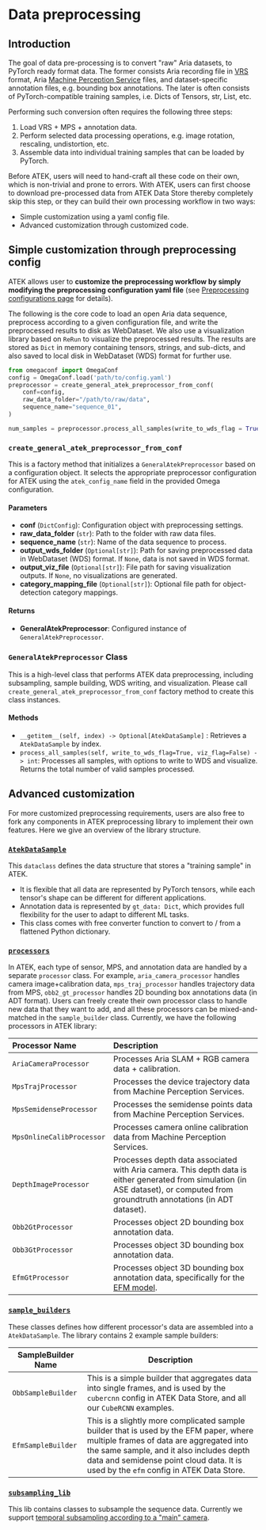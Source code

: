 # Data preprocessing

## Introduction

The goal of data pre-processing is to convert "raw" Aria datasets, to PyTorch ready format data. The former consists Aria recording file in [VRS](https://www.projectaria.com/datasets/adt/) format, Aria [Machine Perception Service](https://facebookresearch.github.io/projectaria_tools/docs/data_formats/mps/mps_summary) files, and dataset-specific annotation files, e.g. bounding box annotations. The later is often consists of PyTorch-compatible training samples, i.e. Dicts of Tensors, str, List, etc.

Performing such conversion often requires the following three steps:

1. Load VRS + MPS + annotation data.
2. Perform selected data processing operations, e.g. image rotation, rescaling, undistortion, etc.
3. Assemble data into individual training samples that can be loaded by PyTorch.

Before ATEK, users will need to hand-craft all these code on their own, which is non-trivial and prone to errors. With ATEK, users can first choose to download pre-processed data from ATEK Data Store thereby completely skip this step, or they can build their own processing workflow in two ways:

- Simple customization using a yaml config file.
- Advanced customization through customized code.

## Simple customization through preprocessing config

ATEK allows user to **customize the preprocessing workflow by simply modifying the preprocessing configuration yaml file** (see [Preprocessing configurations page](./preprocessing_configurations.md) for details).

The following is the core code to load an open Aria data sequence, preprocess according to a given configuration file, and write the preprocessed results to disk as WebDataset. We also use a visualization library based on `ReRun` to visualize the preprocessed results. The results are stored as `Dict` in memory containing tensors, strings, and sub-dicts, and also saved to local disk in WebDataset (WDS) format for further use.

```python
from omegaconf import OmegaConf
config = OmegaConf.load('path/to/config.yaml')
preprocessor = create_general_atek_preprocessor_from_conf(
    conf=config,
    raw_data_folder="/path/to/raw/data",
    sequence_name="sequence_01",
)

num_samples = preprocessor.process_all_samples(write_to_wds_flag = True, viz_flag = True)
```

### `create_general_atek_preprocessor_from_conf`

This is a factory method that initializes a `GeneralAtekPreprocessor` based on a configuration object. It selects the appropriate preprocessor configuration for ATEK using the `atek_config_name` field in the provided Omega configuration.

#### Parameters

- **conf** (`DictConfig`): Configuration object with preprocessing settings.
- **raw_data_folder** (`str`): Path to the folder with raw data files.
- **sequence_name** (`str`): Name of the data sequence to process.
- **output_wds_folder** (`Optional[str]`): Path for saving preprocessed data in WebDataset (WDS) format. If `None`, data is not saved in WDS format.
- **output_viz_file** (`Optional[str]`): File path for saving visualization outputs. If `None`, no visualizations are generated.
- **category_mapping_file** (`Optional[str]`): Optional file path for object-detection category mappings.

#### Returns

- **GeneralAtekPreprocessor**: Configured instance of `GeneralAtekPreprocessor`.

### `GeneralAtekPreprocessor` Class

This is a high-level class that performs ATEK data preprocessing, including subsampling, sample building, WDS writing, and visualization. Please call `create_general_atek_preprocessor_from_conf` factory method to create this class instances.

#### Methods

- `__getitem__(self, index) -> Optional[AtekDataSample]` : Retrieves a `AtekDataSample` by index.
- `process_all_samples(self, write_to_wds_flag=True, viz_flag=False) -> int`: Processes all samples, with options to write to WDS and visualize. Returns the total number of valid samples processed.

## Advanced customization

For more customized preprocessing requirements, users are also free to fork any components in ATEK preprocessing library to implement their own features. Here we give an overview of the library structure.

### [`AtekDataSample`](../atek/data_preprocess/atek_data_sample.py)

This `dataclass` defines the data structure that stores a "training sample" in ATEK.

- It is flexible that all data are represented by PyTorch tensors, while each tensor's shape can be different for different applications.
- Annotation data is represented by `gt_data: Dict`, which provides full flexibility for the user to adapt to different ML tasks.
- This class comes with free converter function to convert to / from a flattened Python dictionary.

### [`processors`](../atek/data_preprocess/processors/)

In ATEK, each type of sensor, MPS, and annotation data are handled by a separate `processor` class. For example, `aria_camera_processor` handles camera image+calibration data, `mps_traj_processor` handles trajectory data from MPS, `obb2_gt_processor` handles 2D bounding box annotations data (in ADT format). Users can freely create their own processor class to handle new data that they want to add, and all these processors can be mixed-and-matched in the `sample_builder` class. Currently, we have the following processors in ATEK library:

Processor Name            | Description
:------------------------ | :---------------------------------------------------------------------------------------------------------------------------------------------------------------------------------
`AriaCameraProcessor`     | Processes Aria SLAM + RGB camera data + calibration.
`MpsTrajProcessor`        | Processes the device trajectory data from Machine Perception Services.
`MpsSemidenseProcessor`   | Processes the semidense points data from Machine Perception Services.
`MpsOnlineCalibProcessor` | Processes camera online calibration data from Machine Perception Services.
`DepthImageProcessor`     | Processes depth data associated with Aria camera. This depth data is either generated from simulation (in ASE dataset), or computed from groundtruth annotations (in ADT dataset).
`Obb2GtProcessor`         | Processes object 2D bounding box annotation data.
`Obb3GtProcessor`         | Processes object 3D bounding box annotation data.
`EfmGtProcessor`          | Processes object 3D bounding box annotation data, specifically for the [EFM model](https://github.com/facebookresearch/efm3d).

### [`sample_builders`](../atek/data_preprocess/sample_builders/)

These classes defines how different processor's data are assembled into a `AtekDataSample`. The library contains 2 example sample builders:

SampleBuilder Name | Description
------------------ | -----------------------------------------------------------------------------------------------------------------------------------------------------------------------------------------------------------------------------------------------------------------------
`ObbSampleBuilder` | This is a simple builder that aggregates data into single frames, and is used by the `cubercnn` config in ATEK Data Store, and all our `CubeRCNN` examples.
`EfmSampleBuilder` | This is a slightly more complicated sample builder that is used by the EFM paper, where multiple frames of data are aggregated into the same sample, and it also includes depth data and semidense point cloud data. It is used by the `efm` config in ATEK Data Store.

### [`subsampling_lib`](../atek/data_preprocess/subsampling_lib/)

This lib contains classes to subsample the sequence data. Currently we support [temporal subsampling according to a "main" camera](../atek/data_preprocess/subsampling_lib/temporal_subsampler.py).
